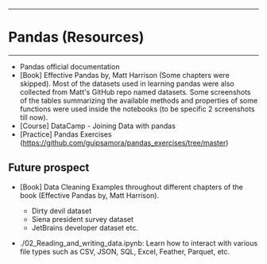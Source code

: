 -------------------------
# Pandas (Resources)
--------------------------

- Pandas official documentation
- [Book] Effective Pandas by, Matt Harrison (Some chapters were skipped). Most of the datasets used in learning pandas were also collected from Matt's GitHub repo named datasets. Some screenshots of the tables summarizing the available methods and properties of some functions were used inside the notebooks (to be specific 2 screenshots till now).
- [Course] DataCamp - Joining Data with pandas
- [Practice] Pandas Exercises (https://github.com/guipsamora/pandas_exercises/tree/master)


## Future prospect
- [Book] Data Cleaning Examples throughout different chapters of the book (Effective Pandas by, Matt Harrison).
    - Dirty devil dataset
    - Siena president survey dataset
    - JetBrains developer dataset etc.

- ./02_Reading_and_writing_data.ipynb: Learn how to interact with various file types such as CSV, JSON, SQL, Excel, Feather, Parquet, etc.
